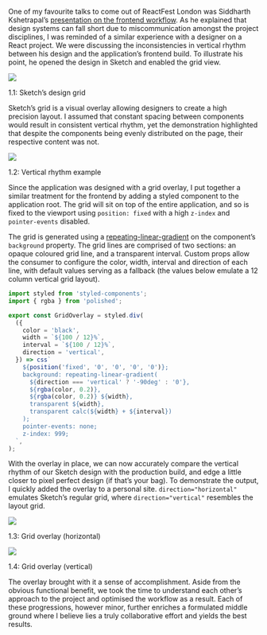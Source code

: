 
One of my favourite talks to come out of ReactFest London was Siddharth Kshetrapal’s [presentation on the frontend workflow](https://www.youtube.com/watch?v=bLgZwFRYTJ4). As he explained that design systems can fall short due to miscommunication amongst the project disciplines, I was reminded of a similar experience with a designer on a React project. We were discussing the inconsistencies in vertical rhythm between his design and the application’s frontend build. To illustrate his point, he opened the design in Sketch and enabled the grid view.


![](https://s3.us-west-2.amazonaws.com/secure.notion-static.com/765c189a-0577-457d-9c77-e53b963fa3df/sketch-design-grid.jpg?X-Amz-Algorithm=AWS4-HMAC-SHA256&X-Amz-Content-Sha256=UNSIGNED-PAYLOAD&X-Amz-Credential=AKIAT73L2G45EIPT3X45%2F20230102%2Fus-west-2%2Fs3%2Faws4_request&X-Amz-Date=20230102T104938Z&X-Amz-Expires=3600&X-Amz-Signature=e0f875f28f08904bdcc08eca51c47d3275182cdb420f7822f4d67802d4549627&X-Amz-SignedHeaders=host&x-id=GetObject)


1.1: Sketch’s design grid


Sketch’s grid is a visual overlay allowing designers to create a high precision layout. I assumed that constant spacing between components would result in consistent vertical rhythm, yet the demonstration highlighted that despite the components being evenly distributed on the page, their respective content was not.


![](https://s3.us-west-2.amazonaws.com/secure.notion-static.com/08652dc5-a3f7-4a09-8ac9-ebcd82ba1075/vertical-rhythm.png?X-Amz-Algorithm=AWS4-HMAC-SHA256&X-Amz-Content-Sha256=UNSIGNED-PAYLOAD&X-Amz-Credential=AKIAT73L2G45EIPT3X45%2F20230102%2Fus-west-2%2Fs3%2Faws4_request&X-Amz-Date=20230102T104938Z&X-Amz-Expires=3600&X-Amz-Signature=4ab1ea17d97e386d906396d944b5844ff25c9886985bccea58c4cc20f57f55d2&X-Amz-SignedHeaders=host&x-id=GetObject)


1.2: Vertical rhythm example


Since the application was designed with a grid overlay, I put together a similar treatment for the frontend by adding a styled component to the application root. The grid will sit on top of the entire application, and so is fixed to the viewport using `position: fixed` with a high `z-index` and `pointer-events` disabled.


The grid is generated using a [repeating-linear-gradient](https://developer.mozilla.org/en-US/docs/Web/CSS/repeating-linear-gradient) on the component’s `background` property. The grid lines are comprised of two sections: an opaque coloured grid line, and a transparent interval. Custom props allow the consumer to configure the color, width, interval and direction of each line, with default values serving as a fallback (the values below emulate a 12 column vertical grid layout).


```javascript
import styled from 'styled-components';
import { rgba } from 'polished';

export const GridOverlay = styled.div(
  ({
    color = 'black',
    width = `${100 / 12}%`,
    interval = `${100 / 12}%`,
    direction = 'vertical',
  }) => css`
    ${position('fixed', '0', '0', '0', '0')};
    background: repeating-linear-gradient(
      ${direction === 'vertical' ? '-90deg' : '0'},
      ${rgba(color, 0.2)},
      ${rgba(color, 0.2)} ${width},
      transparent ${width},
      transparent calc(${width} + ${interval})
    );
    pointer-events: none;
    z-index: 999;
  `,
);
```


With the overlay in place, we can now accurately compare the vertical rhythm of our Sketch design with the production build, and edge a little closer to pixel perfect design (if that’s your bag). To demonstrate the output, I quickly added the overlay to a personal site. `direction="horizontal"` emulates Sketch’s regular grid, where `direction="vertical"` resembles the layout grid.


![](https://s3.us-west-2.amazonaws.com/secure.notion-static.com/4cf79f51-282d-4a78-8823-8689b2c20879/grid-overlay-horizontal.jpg?X-Amz-Algorithm=AWS4-HMAC-SHA256&X-Amz-Content-Sha256=UNSIGNED-PAYLOAD&X-Amz-Credential=AKIAT73L2G45EIPT3X45%2F20230102%2Fus-west-2%2Fs3%2Faws4_request&X-Amz-Date=20230102T104938Z&X-Amz-Expires=3600&X-Amz-Signature=7f8f8ddddd61f6a28edbde643820b1c644e420d4e2c6389cbd4d521c49099925&X-Amz-SignedHeaders=host&x-id=GetObject)


1.3: Grid overlay (horizontal)


![](https://s3.us-west-2.amazonaws.com/secure.notion-static.com/1d064ef9-c647-4e87-a8ba-e6bf6e150b95/grid-overlay-vertical.jpg?X-Amz-Algorithm=AWS4-HMAC-SHA256&X-Amz-Content-Sha256=UNSIGNED-PAYLOAD&X-Amz-Credential=AKIAT73L2G45EIPT3X45%2F20230102%2Fus-west-2%2Fs3%2Faws4_request&X-Amz-Date=20230102T104938Z&X-Amz-Expires=3600&X-Amz-Signature=6a67c92c02847a72fd61bb14bc319f1167cb29397f5c627a13b9dc8249881b27&X-Amz-SignedHeaders=host&x-id=GetObject)


1.4: Grid overlay (vertical)


The overlay brought with it a sense of accomplishment. Aside from the obvious functional benefit, we took the time to understand each other’s approach to the project and optimised the workflow as a result. Each of these progressions, however minor, further enriches a formulated middle ground where I believe lies a truly collaborative effort and yields the best results.

